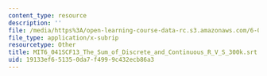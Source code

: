 ```yaml
---
content_type: resource
description: ''
file: /media/https%3A/open-learning-course-data-rc.s3.amazonaws.com/6-041sc-probabilistic-systems-analysis-and-applied-probability-fall-2013/19133ef651350da7f4999c432ecb86a3_MIT6_041SCF13_The_Sum_of_Discrete_and_Continuous_R_V_S_300k.srt
file_type: application/x-subrip
resourcetype: Other
title: MIT6_041SCF13_The_Sum_of_Discrete_and_Continuous_R_V_S_300k.srt
uid: 19133ef6-5135-0da7-f499-9c432ecb86a3
---
```

